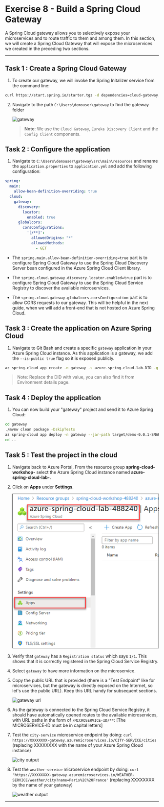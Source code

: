 # Exercise 8 - Build a Spring Cloud Gateway

A Spring Cloud gateway allows you to selectively expose your microservices and to route traffic to them and among them. In this section, we will create a Spring Cloud Gateway that will expose the microservices we created in the preceding two sections.

---

## Task 1 : Create a Spring Cloud Gateway

1. To create our gateway, we will invoke the Spring Initalizer service from the command line:

```bash
curl https://start.spring.io/starter.tgz -d dependencies=cloud-gateway,cloud-eureka,cloud-config-client -d baseDir=gateway -d bootVersion=2.3.8 -d javaVersion=1.8 | tar -xzvf -
```
2. Navigate to the path `C:\Users\demouser\gateway` to find the gateway folder 

   ![gateway](media/gateway.png)

   > **Note**: We use the `Cloud Gateway`, `Eureka Discovery Client` and the `Config Client` components.

## Task 2 : Configure the application

1. Navigate to `C:\Users\demouser\gateway\src\main\resources` and rename the `application.properties` to `application.yml` and add the following configuration:

```yaml
spring:
  main:
    allow-bean-definition-overriding: true
  cloud:
    gateway:
      discovery:
        locator:
          enabled: true
      globalcors:
        corsConfigurations:
          '[/**]':
            allowedOrigins: "*"
            allowedMethods:
              - GET

```

  - The `spring.main.allow-bean-definition-overriding=true` part is to configure Spring Cloud Gateway to use the Spring Cloud Discovery Server bean configured in the Azure Spring Cloud Client library.
 
  - The `spring.cloud.gateway.discovery.locator.enabled=true` part is to configure Spring Cloud Gateway to use the Spring Cloud Service Registry to discover the available microservices.
  
  - The `spring.cloud.gateway.globalcors.corsConfiguration` part is to allow CORS requests to our gateway. This will be helpful in the next guide, when we will add a front-end that is not hosted on Azure Spring Cloud.

## Task 3 : Create the application on Azure Spring Cloud

1. Navigate to Git Bash and create a specific `gateway` application in your Azure Spring Cloud instance. As this application is a gateway, we add the `--is-public true` flag so it is exposed publicly.

```bash
az spring-cloud app create -n gateway -s azure-spring-cloud-lab-DID -g spring-cloud-workshop-DID --assign-endpoint true --is-public true
```
 >Note: Replace the DID with **<inject key="DeploymentID" enableCopy="True"/>** value, you can also find it from Environment details page.

## Task 4 : Deploy the application

1. You can now build your "gateway" project and send it to Azure Spring Cloud:

```bash
cd gateway
./mvnw clean package -DskipTests
az spring-cloud app deploy -n gateway --jar-path target/demo-0.0.1-SNAPSHOT.jar
cd ..
```

## Task 5 : Test the project in the cloud

1. Navigate back to Azure Portal, From the resource group **spring-cloud-workshop-<inject key="DeploymentID" enableCopy="false"/>** select the Azure Spring Cloud instance named **azure-spring-cloud-lab-<inject key="DeploymentID" enableCopy="false"/>**.

2. Click on **Apps** under **Settings**.

   ![](media/webapp-01.png)

2. Verify that `gateway` has a `Registration status` which says `1/1`. This shows that it is correctly registered in the Spring Cloud Service Registry.

3. Select `gateway` to have more information on the microservice.

4. Copy the public URL that is provided (there is a "Test Endpoint" like for microservices, but the gateway is directly exposed on the Internet, so let's use the public URL). Keep this URL handy for subsequent sections.

   ![gateway url](media/gateway-url.png)

5. As the gateway is connected to the Spring Cloud Service Registry, it should have automatically opened routes to the available microservices, with URL paths in the form of `/MICROSERVICE-ID/**`:
[The MICROSERVICE-ID must be in capital letters]

6. Test the `city-service` microservice endpoint by doing: `curl https://XXXXXXXX-gateway.azuremicroservices.io/CITY-SERVICE/cities` (replacing XXXXXXXX with the name of your Azure Spring Cloud instance)

   ![city output](media/output-city.png)

7. Test the `weather-service` microservice endpoint by doing: `curl 'https://XXXXXXXX-gateway.azuremicroservices.io/WEATHER-SERVICE/weather/city?name=Paris%2C%20France'` (replacing XXXXXXXX by the name of your gateway)

   ![weather output](media/output-weather.png)

---
